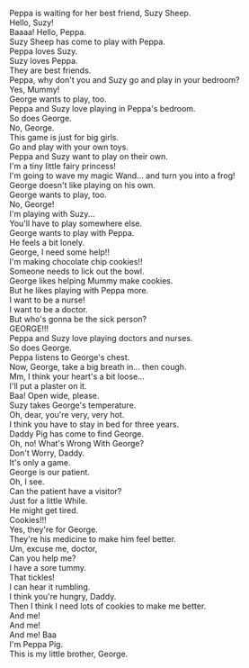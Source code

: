 Peppa is waiting for her best friend, Suzy Sheep.  
Hello, Suzy!  
Baaaa! Hello, Peppa.  
Suzy Sheep has come to play with Peppa.  
Peppa loves Suzy.  
Suzy loves Peppa.  
They are best friends.  
Peppa, why don't you and Suzy go and play in your bedroom?  
Yes, Mummy!  
George wants to play, too.  
Peppa and Suzy love playing in Peppa's bedroom.  
So does George.  
No, George.  
This game is just for big girls.  
Go and play with your own toys.  
Peppa and Suzy want to play on their own.  
I'm a tiny little fairy princess!  
I'm going to wave my magic Wand... and turn you into a frog!  
George doesn't like playing on his own.  
George wants to play, too.  
No, George!  
I'm playing with Suzy...  
You'll have to play somewhere else.  
George wants to play with Peppa.  
He feels a bit lonely.  
George, I need some help!!  
I'm making chocolate chip cookies!!  
Someone needs to lick out the bowl.  
George likes helping Mummy make cookies.  
But he likes playing with Peppa more.  
I want to be a nurse!  
I want to be a doctor.  
But who's gonna be the sick person?  
GEORGE!!!  
Peppa and Suzy love playing doctors and nurses.  
So does George.  
Peppa listens to George's chest.  
Now, George, take a big breath in... then cough.  
Mm, I think your heart's a bit loose...  
I'll put a plaster on it.  
Baa! Open wide, please.  
Suzy takes George's temperature.  
Oh, dear, you're very, very hot.  
I think you have to stay in bed for three years.  
Daddy Pig has come to find George.  
Oh, no! What's Wrong With George?  
Don't Worry, Daddy.  
It's only a game.  
George is our patient.  
Oh, I see.  
Can the patient have a visitor?  
Just for a little While.  
He might get tired.  
Cookies!!!  
Yes, they're for George.  
They're his medicine to make him feel better.  
Um, excuse me, doctor,  
Can you help me?  
I have a sore tummy.  
That tickles!  
I can hear it rumbling.  
I think you're hungry, Daddy.  
Then I think I need lots of cookies to make me better.  
And me!  
And me!  
And me! Baa  
I'm Peppa Pig.  
This is my littIe brother, George.  
